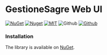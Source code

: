 # GestioneSagre Web UI

[![NuGet](https://img.shields.io/nuget/v/GestioneSagre.Web.UI.svg?logo=nuget&style=for-the-badge)](https://www.nuget.org/packages/GestioneSagre.Web.UI)
[![Nuget](https://img.shields.io/nuget/dt/GestioneSagre.Web.UI.svg?logo=nuget&style=for-the-badge)](https://www.nuget.org/packages/GestioneSagre.Web.UI)
[![MIT](https://img.shields.io/github/license/GestioneSagre/GestioneSagre.Web.UI?logo=github&style=for-the-badge)](https://github.com/GestioneSagre/GestioneSagre.Web.UI/blob/master/LICENSE)
![Github](https://img.shields.io/github/last-commit/GestioneSagre/GestioneSagre.Web.UI?logo=github&style=for-the-badge)
[![Github](https://img.shields.io/github/contributors/GestioneSagre/GestioneSagre.Web.UI?logo=github&style=for-the-badge)](https://github.com/GestioneSagre/GestioneSagre.Web.UI/graphs/contributors)


### Installation

The library is available on [NuGet](https://www.nuget.org/packages/GestioneSagre.Web.UI).
